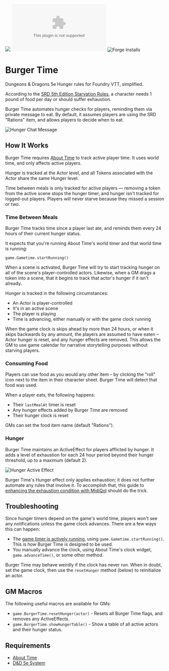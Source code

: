 ![](https://img.shields.io/badge/Foundry-v0.7.10-informational)
![Latest Release Download Count](https://img.shields.io/github/downloads/scottburton11/burger-time/latest/module.zip)
![Forge Installs](https://img.shields.io/badge/dynamic/json?label=Forge%20Installs&query=package.installs&suffix=%25&url=https%3A%2F%2Fforge-vtt.com%2Fapi%2Fbazaar%2Fpackage%2Fburger-time&colorB=4aa94a)

# Burger Time

Dungeons & Dragons 5e Hunger rules for Foundry VTT, simplified.

According to the [SRD 5th Edition Starvation Rules](https://www.5esrd.com/gamemastering/hazards/starvation/), a character needs 1 pound of food per day or should suffer exhaustion.

Burger Time automates hunger checks for players, reminding them via private message to eat. By default, it assumes players are using the SRD "Rations" item, and allows players to decide when to eat.

![Hunger Chat Message](https://user-images.githubusercontent.com/12917/120086001-b71f3a00-c091-11eb-8e3c-72787bc006f8.png)

## How It Works
Burger Time requires [About Time](https://gitlab.com/tposney/about-time) to track active player time. It uses world time, and only affects active players. 

Hunger is tracked at the Actor level, and all Tokens associated with the Actor share the same Hunger level. 

Time between meals is only tracked for active players –– removing a token from the active scene stops the hunger timer, and hunger isn't tracked for logged-out players. Players will never starve because they missed a session or two. 
### Time Between Meals
Burger Time tracks time since a player last ate, and reminds them every 24 hours of their current hunger status. 

It expects that you're running About Time's world timer and that world time is running:
```
game.Gametime.startRunning()
```
When a scene is activated, Burger Time will try to start tracking hunger on all of the scene's player-controlled actors. Likewise, when a GM drags a token into a scene, that it begins to track that actor's hunger if it isn't already. 

Hunger is tracked in the following circumstances:

* An Actor is player-controlled
* It's in an active scene
* The player is playing
* Time is advancing, either manually or with the game clock running

When the game clock is skips ahead by more than 24 hours, or when it skips backwards by any amount, the players are assumed to have eaten – Actor hunger is reset, and any hunger effects are removed. This allows the GM to use game calendar for narrative storytelling purposes without starving players. 
### Consuming Food
Players can use food as you would any other item – by clicking the "roll" icon next to the item in their character sheet. Burger Time will detect that food was used.

When a player eats, the following happens:

* Their `lastMealAt` timer is reset
* Any hunger effects added by Burger Time are removed
* Their hunger clock is reset

GMs can set the food item name (default "Rations").
### Hunger
Burger Time maintains an ActiveEffect for players afflicted by hunger. It adds a level of exhaustion for each 24 hour period beyond their hunger threshold, up to a maximum (default 2).

![Hunger Active Effect](https://user-images.githubusercontent.com/12917/120086017-d3bb7200-c091-11eb-8f95-a451edf1777f.png)

Burger Time's Hunger effect only applies exhaustion; it does not further automate any rules that involve it. To accomplish that, this guide to [enhancing the exhaustion condition with MidiQol](https://www.foundryvtt-hub.com/guide/under-the-hood-enhancing-exhaustion-condition/) should do the trick.
## Troubleshooting
Since hunger timers depend on the game's world time, players won't see any notifications unless the game clock advances. There are a few ways this can happen:

* The [game timer is actively running](https://gitlab.com/tposney/about-time/-/blob/master/GettingStarted.md#time-passing), using `game.Gametime.startRunning()`. This is how Burger Time is designed to be used.
* You manually advance the clock, using About Time's clock widget, `game.advanceTime()`, or some other method.

Burger Time may behave weirdly if the clock has never run. When in doubt, set the game clock, then use the `resetHunger` method (below) to reinitialize an actor. 
## GM Macros
The following useful macros are available for GMs:
* `game.BurgerTime.resetHunger(actor)` - Resets all Burger Time flags, and removes any ActiveEffects.
* `game.BurgerTime.showHungerTable()` - Show a table of all active actors and their hunger status.
## Requirements

* [About Time](https://gitlab.com/tposney/about-time)
* [D&D 5e System]()
